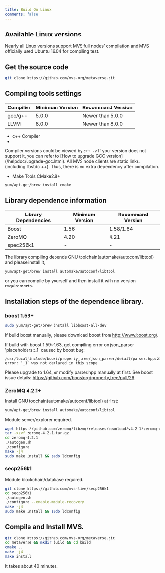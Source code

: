 ```yaml
---
title: Build On Linux
comments: false
---
```


## Available Linux versions
Nearly all Linux versions support MVS full nodes’ compilation and MVS officially used Ubuntu 16.04 for compiling test.

## Get the source code
```bash
git clone https://github.com/mvs-org/metaverse.git
```

## Compiling tools settings
| Compilier | Minimum Version |  Recommand Version |
| --------------------------------- | ----------------- | ------------ |
| gcc/g++ |   5.0.0               |  Newer than 5.0.0 |
| LLVM    |   8.0.0               |  Newer than 8.0.0 |
* c++ Compiler
* 
Compiler versions could be viewed by `c++ -v`
If your version does not support it, you can refer to [How to upgrade GCC version] (/helpdoc/upgrade-gcc.html).
All MVS node clients are static links. (including libstdc ++). Thus, there is no extra dependency after compilation.


* Make Tools
CMake2.8+
```bash
yum/apt-get/brew install cmake
```


## Library dependence information
| Library Dependencies | Minimum Version | Recommand Version |
| --------------------------------- | ----------------- | ------------ |
| Boost     |   1.56               |  1.58/1.64      |
| ZeroMQ|   4.20               |  4.21           |
| spec256k1 |   -                  |  -              |

The library compiling depends GNU toolchain\(automake/autoconf/libtool\) and please install it,
```bash
yum/apt-get/brew install automake/autoconf/libtool
```
or you can compile by yourself and then install it with no version requirements.


## Installation steps of the dependence library.
### boost 1.56+
```bash
sudo yum/apt-get/brew install libboost-all-dev
```
If build boost manually, please download boost from <http://www.boost.org/>.

If build with boost 1.59~1.63, get compiling error on json_parser 'placeholders::_1' caused by boost bug:
```
/usr/local/include/boost/property_tree/json_parser/detail/parser.hpp:217:52: error: ‘_1’ was not declared in this scope
```
Please upgrade to 1.64, or modify parser.hpp manually at first.
See boost issue details: <https://github.com/boostorg/property_tree/pull/26>

### ZeroMQ 4.2.1+
Install GNU toochain(automake/autoconf/libtool) at first:
```bash
yum/apt-get/brew install automake/autoconf/libtool
```
Module server/explorer required.
```bash
wget https://github.com/zeromq/libzmq/releases/download/v4.2.1/zeromq-4.2.1.tar.gz
tar -xzvf zeromq-4.2.1.tar.gz
cd zeromq-4.2.1
./autogen.sh
./configure
make -j4
sudo make install && sudo ldconfig
```

### secp256k1 
Module blockchain/database required.
```bash
git clone https://github.com/mvs-live/secp256k1
cd secp256k1
./autogen.sh
./configure --enable-module-recovery
make -j4
sudo make install && sudo ldconfig
```

## Compile and Install MVS.
```bash
git clone https://github.com/mvs-org/metaverse.git
cd metaverse && mkdir build && cd build
cmake ..
make -j4
make install
```
It takes about 40 minutes.

